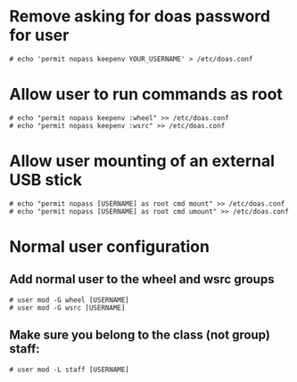 # Remove asking for doas password for user
```
# echo 'permit nopass keepenv YOUR_USERNAME' > /etc/doas.conf
```

# Allow user to run commands as root
```
# echo "permit nopass keepenv :wheel" >> /etc/doas.conf
# echo "permit nopass keepenv :wsrc" >> /etc/doas.conf
```

# Allow user mounting of an external USB stick
```
# echo "permit nopass [USERNAME] as root cmd mount" >> /etc/doas.conf
# echo "permit nopass [USERNAME] as root cmd umount" >> /etc/doas.conf
```

# Normal user configuration
## Add normal user to the wheel and wsrc groups
```
# user mod -G wheel [USERNAME]
# user mod -G wsrc [USERNAME]
```

## Make sure you belong to the class (not group) staff:
```
# user mod -L staff [USERNAME]
```
